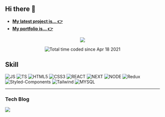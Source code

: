 ## Hi there 👋

- [**My latest project is... 👉**](https://github.com/know-how-ai/know-how-FE)
- [**My portfolio is... 👉**]([https://github.com/songforthemute](https://cocoloco.notion.site/2488d2b210fb48b3b869b7839e011b29?pvs=4))


<p align="center">
  <img src="https://github-readme-stats.vercel.app/api?username=songforthemute&show_icons=true&hide=issues,contribs"/>

</p>

<p align="center">
  <img src="https://wakatime.com/badge/user/64c99652-6651-41fb-ad14-c0afbceeb0a2.svg" alt="Total time coded since Apr 18 2021" />

</p>


## Skill

![JS](https://img.shields.io/badge/JavaScript-F7DF1E?style=flat-square&logo=JavaScript&logoColor=black)
![TS](https://img.shields.io/badge/TypeScript-3178C6?style=flat-square&logo=TypeScript&logoColor=white)
![HTML5](https://img.shields.io/badge/HTML5-E34F26?style=flat-square&logo=HTML5&logoColor=white)
![CSS3](https://img.shields.io/badge/CSS3-1572B6?style=flat-square&logo=CSS3&logoColor=white)
![REACT](https://img.shields.io/badge/React.js-61DAFB?style=flat-square&logo=React&logoColor=black)
![NEXT](https://img.shields.io/badge/Next.js-000000?style=flat-square&logo=Next.js&logoColor=white)
![NODE](https://img.shields.io/badge/node.js-339933?style=flat-square&logo=node.js&logoColor=white)
![Redux](https://img.shields.io/badge/redux-764ABC?style=flat-square&logo=redux&logoColor=white)
![Styled-Components](https://img.shields.io/badge/styled%20components-DB7093?style=flat-square&logo=styledcomponents&logoColor=white)
![Tailwind](https://img.shields.io/badge/Tailwind%20css-06B6D4?style=flat-square&logo=TailwindCSS&logoColor=white)
![MYSQL](https://img.shields.io/badge/MySQL-4479A1?style=flat-square&logo=MySQL&logoColor=white)
<!--
![MONGO](https://img.shields.io/badge/MongoDB-47A248?style=flat-square&logo=MongoDB&logoColor=white)



![PS](https://img.shields.io/badge/adobe%20photoshop-31A8FF?style=for-the-badge&logo=adobephotoshop&logoColor=white)
![AI](https://img.shields.io/badge/adobe%20illustrator-FF9A00?style=for-the-badge&logo=adobeillustrator&logoColor=white)
 -->
---

### Tech Blog

<a href="https://medium.com/@songforthemute"><img src="https://img.shields.io/badge/medium-000000?style=for-the-badge&logo=medium&logoColor=white"/></a>
